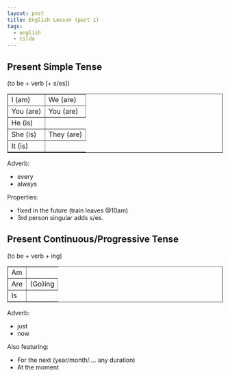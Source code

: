 ```yaml
---
layout: post
title: English Lesson (part 1)
tags:
  - english
  - tilda
---
```


Present Simple Tense
--------------------

(to be + verb [+ s/es])

<table border>
  <tr>
    <td>I (am)</td>
    <td>We (are)</td>
  </tr>
  <tr>
    <td>You (are)</td>
    <td>You (are)</td>
  </tr>
  <tr>
    <td>He (is)</td>
  </tr>
  <tr>
    <td>She (is)</td>
    <td>They (are)</td>
  </tr>
  <tr>
    <td>It (is)</td>
  </tr>
</table>

Adverb:

- every
- always

Properties:

- fixed in the future (train leaves @10am)
- 3rd person singular adds s/es.


Present Continuous/Progressive Tense
------------------------------------

(to be + verb + ing)

<table border>
  <tr>
    <td>Am</td>
  </tr>
  <tr>
    <td>Are</td>
    <td>(Go)ing</td>
  </tr>
  <tr>
    <td>Is</td>
  </tr>
</table>

Adverb:

  - just
  - now

Also featuring:

  - For the next (year/month/.... any duration)
  - At the moment
